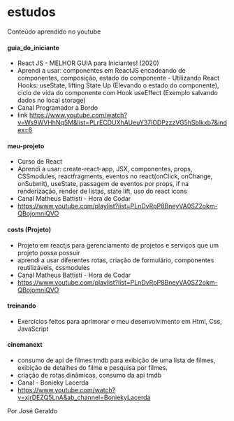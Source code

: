 # estudos
Conteúdo aprendido no youtube

#### guia_do_iniciante
- React JS - MELHOR GUIA para Iniciantes! (2020)
- Aprendi a usar: componentes em ReactJS encadeando de componentes, composição, estado do componente - Utilizando React Hooks: useState, lifting State Up (Elevando o estado do componente), ciclo de vida do componente com Hook useEffect (Exemplo salvando dados no local storage)
- Canal Programador a Bordo
- link https://www.youtube.com/watch?v=Ws9WVHhNq5M&list=PLrECDUXhAUeuY37lODPzzzVG5hSblkxb7&index=6

#### meu-projeto
- Curso de React
- Aprendi a usar: create-react-app, JSX, componentes, props, CSSmodules, reactfragments, eventos no react(onClick, onChange, onSubmit), useState, passagem de eventos por props, if na renderização, render de listas, state lift, uso do react icons
- Canal Matheus Battisti - Hora de Codar
- https://www.youtube.com/playlist?list=PLnDvRpP8BneyVA0SZ2okm-QBojomniQVO

#### costs (Projeto)
- Projeto em reactjs para gerenciamento de projetos e serviços que um projeto possa possuir
- aprendi a usar diferentes rotas, criação de formulário, componentes reutilizáveis, cssmodules
- Canal Matheus Battisti - Hora de Codar
- https://www.youtube.com/playlist?list=PLnDvRpP8BneyVA0SZ2okm-QBojomniQVO

#### treinando
- Exercícios feitos para aprimorar o meu desenvolvimento em Html, Css, JavaScript

#### cinemanext
- consumo de api de filmes tmdb para exibição de uma lista de filmes, exibição de detalhes do filme e pesquisa por filmes.
- criação de rotas dinâmicas, consumo da api tmdb
- Canal - Bonieky Lacerda
- https://www.youtube.com/watch?v=xjrDEZQ5LnA&ab_channel=BoniekyLacerda






Por José Geraldo
